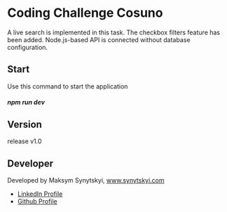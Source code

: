 # Coding Challenge Cosuno

A live search is implemented in this task. The checkbox filters feature has been added. Node.js-based API is connected without database configuration.


<h2>Start</h2>

Use this command to start the application

<h5> npm run dev </h5>

<h2>Version</h2>

release v1.0

<h2>Developer</h2>

Developed by Maksym Synytskyi, www.synytskyi.com

<ul>
  <li><a href="https://www.linkedin.com/in/maksym-synytskyi-27a0a7222/">LinkedIn Profile</a></li>
  <li><a href="https://github.com/Maximkooo">Github Profile</a></li>
</ul>
